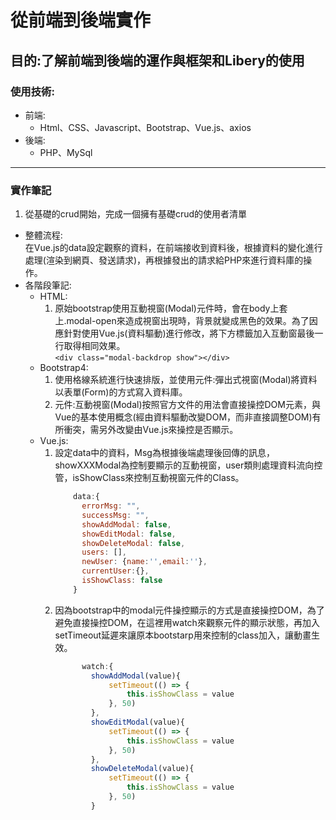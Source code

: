 # 從前端到後端實作  
## 目的:了解前端到後端的運作與框架和Libery的使用  
### 使用技術:  
  * 前端:  
    * Html、CSS、Javascript、Bootstrap、Vue.js、axios  
  * 後端:  
    * PHP、MySql  
---
### 實作筆記  
  1. 從基礎的crud開始，完成一個擁有基礎crud的使用者清單  
  * 整體流程:  
      在Vue.js的data設定觀察的資料，在前端接收到資料後，根據資料的變化進行處理(渲染到網頁、發送請求)，再根據發出的請求給PHP來進行資料庫的操作。  
  * 各階段筆記:  
    * HTML:
      1. 原始bootstrap使用互動視窗(Modal)元件時，會在body上套上.modal-open來造成視窗出現時，背景就變成黑色的效果。為了因應針對使用Vue.js(資料驅動)進行修改，將下方標籤加入互動窗最後一行取得相同效果。  
      ```<div class="modal-backdrop show"></div>```
    * Bootstrap4:  
      1. 使用格線系統進行快速排版，並使用元件:彈出式視窗(Modal)將資料以表單(Form)的方式寫入資料庫。  
      2. 元件:互動視窗(Modal)按照官方文件的用法會直接操控DOM元素，與Vue的基本使用概念(經由資料驅動改變DOM，而非直接調整DOM)有所衝突，需另外改變由Vue.js來操控是否顯示。
    * Vue.js:
      1. 設定data中的資料，Msg為根據後端處理後回傳的訊息，showXXXModal為控制要顯示的互動視窗，user類則處理資料流向控管，isShowClass來控制互動視窗元件的Class。
          ```javascript 
              data:{
                errorMsg: "",
                successMsg: "",
                showAddModal: false,
                showEditModal: false,
                showDeleteModal: false,
                users: [],
                newUser: {name:'',email:''},
                currentUser:{},
                isShowClass: false
              }
          ```
      2. 因為bootstrap中的modal元件操控顯示的方式是直接操控DOM，為了避免直接操控DOM，在這裡用watch來觀察元件的顯示狀態，再加入setTimeout延遲來讓原本bootstarp用來控制的class加入，讓動畫生效。
          ```javascript
                watch:{
                  showAddModal(value){
                      setTimeout(() => {
                          this.isShowClass = value
                      }, 50)
                  },
                  showEditModal(value){
                      setTimeout(() => {
                          this.isShowClass = value
                      }, 50)
                  },
                  showDeleteModal(value){
                      setTimeout(() => {
                          this.isShowClass = value
                      }, 50)
                  }
            ```
